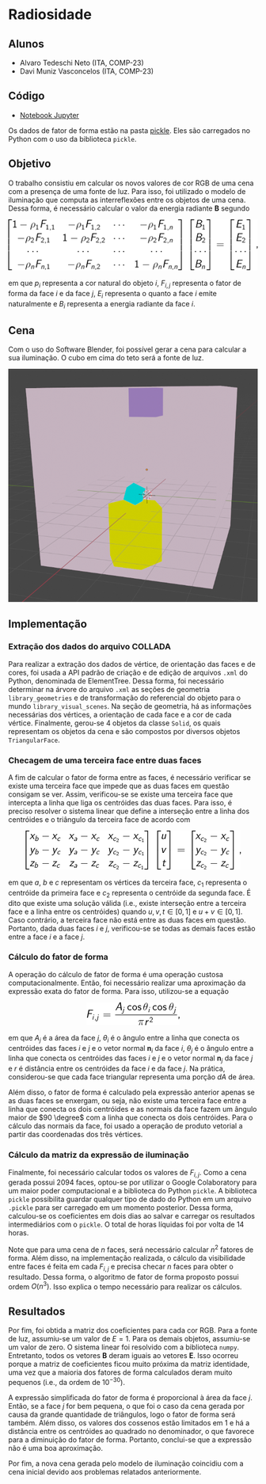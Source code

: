 # Radiosidade

## Alunos

  - Alvaro Tedeschi Neto (ITA, COMP-23)
  - Davi Muniz Vasconcelos (ITA, COMP-23)

## Código

  - [Notebook Jupyter](radiosity.ipynb)

Os dados de fator de forma estão na pasta [pickle](data/pickle/). Eles são carregados no Python com o uso da biblioteca `pickle`.

## Objetivo
O trabalho consistiu em calcular os novos valores de cor RGB de uma cena com a presença de uma fonte de luz. Para isso, foi utilizado o modelo de iluminação que computa as interreflexões entre os objetos de uma cena. Dessa forma, é necessário calcular o valor da energia radiante $\mathbf{B}$ segundo

<p align="center">
    <img src="figures/eq-radiosity.png" alt="Radiosity">
</p>

em que $p_{i}$ representa a cor natural do objeto $i$, $F_{i,j}$ representa o fator de forma da face $i$ e da face $j$, $E_{i}$ representa o quanto a face $i$ emite naturalmente e $B_{i}$ representa a energia radiante da face $i$.

## Cena
Com o uso do Software Blender, foi possível gerar a cena para calcular a sua iluminação. O cubo em cima do teto será a fonte de luz.

<p align="center">
    <img src="figures/scene.png" alt="Scene">
</p>

## Implementação

### Extração dos dados do arquivo COLLADA
Para realizar a extração dos dados de vértice, de orientação das faces e de cores, foi usada a API padrão de criação e de edição de arquivos `.xml` do Python, denominada de ElementTree. Dessa forma, foi necessário determinar na árvore do arquivo `.xml` as seções de geometria `library_geometries` e de transformação do referencial do objeto para o mundo `library_visual_scenes`. Na seção de geometria, há as informações necessárias dos vértices, a orientação de cada face e a cor de cada vértice. Finalmente, gerou-se 4 objetos da classe `Solid`, os quais representam os objetos da cena e são compostos por diversos objetos `TriangularFace`.

### Checagem de uma terceira face entre duas faces
A fim de calcular o fator de forma entre as faces, é necessário verificar se existe uma terceira face que impede que as duas faces em questão consigam se ver. Assim, verificou-se se existe uma terceira face que intercepta a linha que liga os centróides das duas faces. Para isso, é preciso resolver o sistema linear que define a interseção entre a linha dos centróides e o triângulo da terceira face de acordo com

<p align="center">
    <img src="figures/eq-intersection.png" alt="Intersection">
</p>

em que $a$, $b$ e $c$ representam os vértices da terceira face, $c_1$ representa o centróide da primeira face e $c_2$ representa o centróide da segunda face. É dito que existe uma solução válida (i.e., existe interseção entre a terceira face e a linha entre os centróides) quando $u, v, t \in [0, 1]$ e $u + v \in [0, 1]$. Caso contrário, a terceira face não está entre as duas faces em questão. Portanto, dada duas faces $i$ e $j$, verificou-se se todas as demais faces estão entre a face $i$ e a face $j$.

### Cálculo do fator de forma
A operação do cálculo de fator de forma é uma operação custosa computacionalmente. Então, foi necessário realizar uma aproximação da expressão exata do fator de forma. Para isso, utilizou-se a equação

<p align="center">
    <img src="figures/eq-view-factor.png" alt="View Factor">
</p>

em que $A_j$ é a área da face $j$, $\theta_i$ é o ângulo entre a linha que conecta os centróides das faces $i$ e $j$ e o vetor normal $\mathbf{n}_i$ da face $i$, $\theta_j$ é o ângulo entre a linha que conecta os centróides das faces $i$ e $j$ e o vetor normal $\mathbf{n}_j$ da face $j$ e $r$ é distância entre os centróides da face $i$ e da face $j$. Na prática, considerou-se que cada face triangular representa uma porção $dA$ de área.

Além disso, o fator de forma é calculado pela expressão anterior apenas se as duas faces se enxergam, ou seja, não existe uma terceira face entre a linha que conecta os dois centróides e as normais da face fazem um ângulo maior de $90 \degree$ com a linha que conecta os dois centróides. Para o cálculo das normais da face, foi usado a operação de produto vetorial a partir das coordenadas dos trẽs vértices. 

### Cálculo da matriz da expressão de iluminação
Finalmente, foi necessário calcular todos os valores de $F_{i, j}$. Como a cena gerada possui 2094 faces, optou-se por utilizar o Google Colaboratory para um maior poder computacional e a biblioteca do Python `pickle`. A biblioteca `pickle` possibilita guardar qualquer tipo de dado do Python em um arquivo `.pickle` para ser carregado em um momento posterior. Dessa forma, calculou-se os coeficientes em dois dias ao salvar e carregar os resultados intermediários com o `pickle`. O total de horas líquidas foi por volta de 14 horas.

Note que para uma cena de $n$ faces, será necessário calcular $n^2$ fatores de forma. Além disso, na implementação realizada, o cálculo da visibilidade entre faces é feita em cada $F_{i,j}$ e precisa checar $n$ faces para obter o resultado. Dessa forma, o algoritmo de fator de forma proposto possui ordem $O(n^3)$. Isso explica o tempo necessário para realizar os cálculos.

## Resultados
Por fim, foi obtida a matriz dos coeficientes para cada cor RGB. Para a fonte de luz, assumiu-se um valor de $E=1$. Para os demais objetos, assumiu-se um valor de zero. O sistema linear foi resolvido com a biblioteca `numpy`. Entretanto, todos os vetores $\mathbf{B}$ deram iguais ao vetores $\mathbf{E}$. Isso ocorreu porque a matriz de coeficientes ficou muito próxima da matriz identidade, uma vez que a maioria dos fatores de forma calculados deram muito pequenos (i.e., da ordem de $10^{-30}$).

A expressão simplificada do fator de forma é proporcional à área da face $j$. Então, se a face $j$ for bem pequena, o que foi o caso da cena gerada por causa da grande quantidade de triângulos, logo o fator de forma será também. Além disso, os valores dos cossenos estão limitados em 1 e há a distância entre os centróides ao quadrado no denominador, o que favorece para a diminuição do fator de forma. Portanto, conclui-se que a expressão não é uma boa aproximação.

Por fim, a nova cena gerada pelo modelo de iluminação coincidiu com a cena inicial devido aos problemas relatados anteriormente.